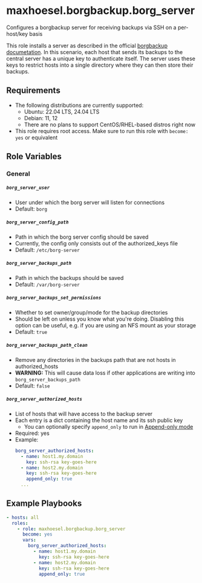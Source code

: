 # maxhoesel.borgbackup.borg_server

Configures a borgbackup server for receiving backups via SSH on a per-host/key basis

This role installs a server as described in the official [borgbackup documetation](https://borgbackup.readthedocs.io/en/stable/deployment/central-backup-server.html).
In this scenario, each host that sends its backups to the central server has a unique key to authenticate itself.
The server uses these keys to restrict hosts into a single directory where they can then store their backups.

## Requirements

- The following distributions are currently supported:
  - Ubuntu: 22.04 LTS, 24.04 LTS
  - Debian: 11, 12
  - There are no plans to support CentOS/RHEL-based distros right now
- This role requires root access. Make sure to run this role with `become: yes` or equivalent

## Role Variables

### General

##### `borg_server_user`
- User under which the borg server will listen for connections
- Default: `borg`

##### `borg_server_config_path`
- Path in which the borg server config should be saved
- Currently, the config only consists out of the authorized_keys file
- Default: `/etc/borg-server`

##### `borg_server_backups_path`
- Path in which the backups should be saved
- Default: `/var/borg-server`

##### `borg_server_backups_set_permissions`
- Whether to set owner/group/mode for the backup directories
- Should be left on unless you know what you're doing.
  Disabling this option can be useful, e.g. if you are using an NFS mount as your storage
- Default: `true`

##### `borg_server_backups_path_clean`
- Remove any directories in the backups path that are not hosts in authorized_hosts
- **WARNING:** This will cause data loss if other applications are writing into `borg_server_backups_path`
- Default: `false`

##### `borg_server_authorized_hosts`
- List of hosts that will have access to the backup server
- Each entry is a dict containing the host name and its ssh public key
    - You can optionally specify `append_only` to run in [Append-only mode](https://borgbackup.readthedocs.io/en/stable/usage/notes.html#append-only-mode-forbid-compaction)
- Required: yes
- Example:
  ```yaml
  borg_server_authorized_hosts:
    - name: host1.my.domain
      key: ssh-rsa key-goes-here
    - name: host2.my.domain
      key: ssh-rsa key-goes-here
      append_only: true
    ...
  ```

## Example Playbooks

```yaml
- hosts: all
  roles:
    - role: maxhoesel.borgbackup.borg_server
      become: yes
      vars:
        borg_server_authorized_hosts:
          - name: host1.my.domain
            key: ssh-rsa key-goes-here
          - name: host2.my.domain
            key: ssh-rsa key-goes-here
            append_only: true
```
